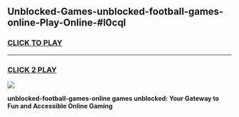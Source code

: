 
## Unblocked-Games-unblocked-football-games-online-Play-Online-#l0cql
<h3>
<a href="https://premium.freeplayer.one?title=unblocked-football-games-online&ref=27F">CLICK TO PLAY</a></h3>
<hr>

<h3>
<a href="https://premium.freeplayer.one?title=unblocked-football-games-online&ref=27F">CLICK 2 PLAY</a>
  
</h3>

<a href="https://premium.freeplayer.one?title=unblocked-football-games-online&ref=27F"><img src="https://clearcache.store/games.png"></a>


**unblocked-football-games-online games unblocked: Your Gateway to Fun and Accessible Online Gaming**
